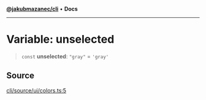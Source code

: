 [**@jakubmazanec/cli**](../../../README.md) • **Docs**

---

# Variable: unselected

> `const` **unselected**: `"gray"` = `'gray'`

## Source

[cli/source/ui/colors.ts:5](https://github.com/jakubmazanec/js-tools/blob/9580d5f68de35b95719fd49b679b2d5576d49582/packages/cli/source/ui/colors.ts#L5)
